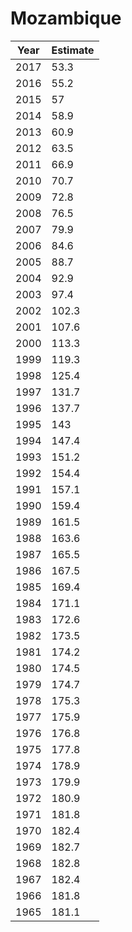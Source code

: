 # Mozambique

| Year | Estimate |
| ---- | -------- |
| 2017 | 53.3 |
| 2016 | 55.2 |
| 2015 | 57 |
| 2014 | 58.9 |
| 2013 | 60.9 |
| 2012 | 63.5 |
| 2011 | 66.9 |
| 2010 | 70.7 |
| 2009 | 72.8 |
| 2008 | 76.5 |
| 2007 | 79.9 |
| 2006 | 84.6 |
| 2005 | 88.7 |
| 2004 | 92.9 |
| 2003 | 97.4 |
| 2002 | 102.3 |
| 2001 | 107.6 |
| 2000 | 113.3 |
| 1999 | 119.3 |
| 1998 | 125.4 |
| 1997 | 131.7 |
| 1996 | 137.7 |
| 1995 | 143 |
| 1994 | 147.4 |
| 1993 | 151.2 |
| 1992 | 154.4 |
| 1991 | 157.1 |
| 1990 | 159.4 |
| 1989 | 161.5 |
| 1988 | 163.6 |
| 1987 | 165.5 |
| 1986 | 167.5 |
| 1985 | 169.4 |
| 1984 | 171.1 |
| 1983 | 172.6 |
| 1982 | 173.5 |
| 1981 | 174.2 |
| 1980 | 174.5 |
| 1979 | 174.7 |
| 1978 | 175.3 |
| 1977 | 175.9 |
| 1976 | 176.8 |
| 1975 | 177.8 |
| 1974 | 178.9 |
| 1973 | 179.9 |
| 1972 | 180.9 |
| 1971 | 181.8 |
| 1970 | 182.4 |
| 1969 | 182.7 |
| 1968 | 182.8 |
| 1967 | 182.4 |
| 1966 | 181.8 |
| 1965 | 181.1 |